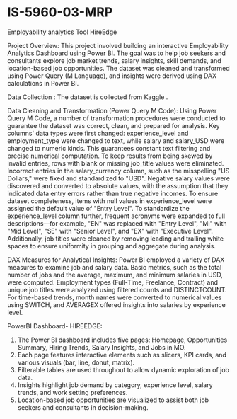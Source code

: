 # IS-5960-03-MRP
Employability analytics Tool HireEdge

Project Overview:
This project involved building an interactive Employability Analytics Dashboard using Power BI. 
The goal was to help job seekers and consultants explore job market trends, salary insights, skill demands, and location-based job opportunities.
The dataset was cleaned and transformed using Power Query (M Language), and insights were derived using DAX calculations in Power BI.

Data Collection : 
The dataset is collected from Kaggle .

Data Cleaning and Transformation (Power Query M Code):
Using Power Query M Code, a number of transformation procedures were conducted to guarantee the dataset was correct, clean, and prepared for analysis. Key columns' data types were first changed: experience_level and employment_type were changed to text, while salary and salary_USD were changed to numeric kinds. This guarantees constant text filtering and precise numerical computation. To keep results from being skewed by invalid entries, rows with blank or missing job_title values were eliminated.
Incorrect entries in the salary_currency column, such as the misspelling "US Dollars," were fixed and standardized to "USD". Negative salary values were discovered and converted to absolute values, with the assumption that they indicated data entry errors rather than true negative incomes. To ensure dataset completeness, items with null values in experience_level were assigned the default value of "Entry Level".
To standardize the experience_level column further, frequent acronyms were expanded to full descriptions—for example, "EN" was replaced with "Entry Level", "MI" with "Mid Level", "SE" with "Senior Level", and "EX" with "Executive Level". Additionally, job titles were cleaned by removing leading and trailing white spaces to ensure uniformity in grouping and aggregate during analysis.

DAX Measures for Analytical Insights:
Power BI employed a variety of DAX measures to examine job and salary data. Basic metrics, such as the total number of jobs and the average, maximum, and minimum salaries in USD, were computed. Employment types (Full-Time, Freelance, Contract) and unique job titles were analyzed using filtered counts and DISTINCTCOUNT. For time-based trends, month names were converted to numerical values using SWITCH, and AVERAGEX offered insights into salaries by experience level.

PowerBI Dashboard- HIREEDGE:

1. The Power BI dashboard includes five pages: Homepage, Opportunities Summary, Hiring Trends, Salary Insights, and Jobs in MO.
2. Each page features interactive elements such as slicers, KPI cards, and various visuals (bar, line, donut, matrix).
3. Filterable tables are used throughout to allow dynamic exploration of job data.
4. Insights highlight job demand by category, experience level, salary trends, and work setting preferences.
5. Location-based job opportunities are visualized to assist both job seekers and consultants in decision-making.
